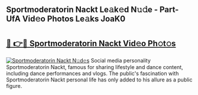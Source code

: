 ## Sportmoderatorin Nackt Le𝚊k𝚎d N𝚞𝚍e - Part-UfA Vid𝚎o Photos Le𝚊ks JoaK0

# <h2><a href="http://fbaskjz.evod.top/?m=Sportmoderatorin+Nackt">🔗 👉🔴 Sportmoderatorin Nackt Vid𝚎o Ph𝚘t𝚘s</a></h2>

[![Sportmoderatorin Nackt N𝚞d𝚎s](https://i.imgur.com/8V9OHl7.gif)](http://fbaskjz.evod.top/?m=Sportmoderatorin+Nackt)
Social media personality Sportmoderatorin Nackt, famous for sharing lifestyle and dance content, including dance performances and vlogs. The public's fascination with Sportmoderatorin Nackt personal life has only added to his allure as a public figure. 

